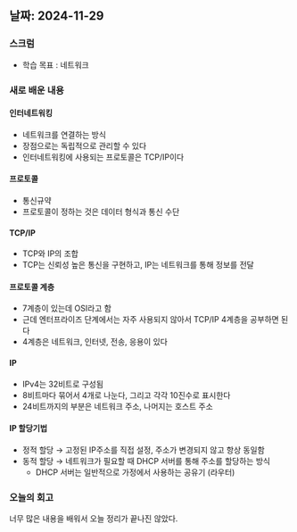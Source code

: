 ## 날짜: 2024-11-29

### 스크럼
- 학습 목표 : 네트워크

### 새로 배운 내용
#### 인터네트워킹

- 네트워크를 연결하는 방식
- 장점으로는 독립적으로 관리할 수 있다
- 인터네트워킹에 사용되는 프로토콜은 TCP/IP이다

#### 프로토콜

- 통신규약
- 프로토콜이 정하는 것은 데이터 형식과 통신 수단

#### TCP/IP

- TCP와 IP의 조합
- TCP는 신뢰성 높은 통신을 구현하고, IP는 네트워크를 통해 정보를 전달

#### 프로토콜 계층

- 7계층이 있는데 OSI라고 함
- 근데 엔터프라이즈 단계에서는 자주 사용되지 않아서 TCP/IP 4계층을 공부하면 된다
- 4계층은 네트워크, 인터넷, 전송, 응용이 있다

#### IP

- IPv4는 32비트로 구성됨
- 8비트마다 묶어서 4개로 나눈다, 그리고 각각 10진수로 표시한다
- 24비트까지의 부분은 네트워크 주소, 나머지는 호스트 주소

#### IP 할당기법

- 정적 할당 → 고정된 IP주소를 직접 설정, 주소가 변경되지 않고 항상 동일함
- 동적 할당 → 네트워크가 필요할 때 DHCP 서버를 통해 주소를 할당하는 방식
    - DHCP 서버는 일반적으로 가정에서 사용하는 공유기 (라우터)

### 오늘의 회고
너무 많은 내용을 배워서 오늘 정리가 끝나진 않았다.